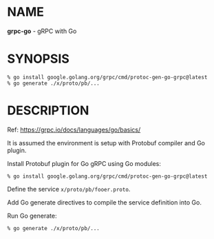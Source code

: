 # NAME

**grpc-go** - gRPC with Go


# SYNOPSIS

```console
% go install google.golang.org/grpc/cmd/protoc-gen-go-grpc@latest
% go generate ./x/proto/pb/...
```

# DESCRIPTION

Ref: https://grpc.io/docs/languages/go/basics/

It is assumed the environment is setup with Protobuf compiler and Go plugin.

Install Protobuf plugin for Go gRPC using Go modules:

```console
% go install google.golang.org/grpc/cmd/protoc-gen-go-grpc@latest
```

Define the service `x/proto/pb/fooer.proto`.

Add Go generate directives to compile the service definition into Go.

Run Go generate:

```
% go generate ./x/proto/pb/...
```
